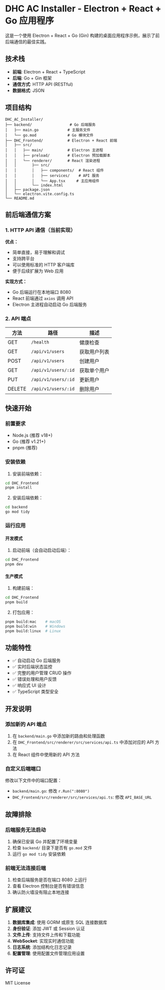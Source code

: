 # DHC AC Installer - Electron + React + Go 应用程序

这是一个使用 Electron + React + Go (Gin) 构建的桌面应用程序示例，展示了前后端通信的最佳实践。

## 技术栈

- **前端**: Electron + React + TypeScript
- **后端**: Go + Gin 框架
- **通信方式**: HTTP API (RESTful)
- **数据格式**: JSON

## 项目结构

```
DHC_AC_Installer/
├── backend/                 # Go 后端服务
│   ├── main.go             # 主服务文件
│   └── go.mod              # Go 模块文件
├── DHC_Frontend/           # Electron + React 前端
│   ├── src/
│   │   ├── main/           # Electron 主进程
│   │   ├── preload/        # Electron 预加载脚本
│   │   └── renderer/       # React 渲染进程
│   │       ├── src/
│   │       │   ├── components/  # React 组件
│   │       │   ├── services/    # API 服务
│   │       │   └── App.tsx     # 主应用组件
│   │       └── index.html
│   ├── package.json
│   └── electron.vite.config.ts
└── README.md
```

## 前后端通信方案

### 1. HTTP API 通信（当前实现）

**优点：**
- 简单直接，易于理解和调试
- 支持跨平台
- 可以使用标准的 HTTP 客户端库
- 便于后续扩展为 Web 应用

**实现方式：**
- Go 后端运行在本地端口 8080
- React 前端通过 `axios` 调用 API
- Electron 主进程自动启动 Go 后端服务

### 2. API 端点

| 方法 | 路径 | 描述 |
|------|------|------|
| GET | `/health` | 健康检查 |
| GET | `/api/v1/users` | 获取用户列表 |
| POST | `/api/v1/users` | 创建用户 |
| GET | `/api/v1/users/:id` | 获取单个用户 |
| PUT | `/api/v1/users/:id` | 更新用户 |
| DELETE | `/api/v1/users/:id` | 删除用户 |

## 快速开始

### 前置要求

- Node.js (推荐 v18+)
- Go (推荐 v1.21+)
- pnpm (推荐)

### 安装依赖

1. 安装前端依赖：
```bash
cd DHC_Frontend
pnpm install
```

2. 安装后端依赖：
```bash
cd backend
go mod tidy
```

### 运行应用

#### 开发模式

1. 启动前端（会自动启动后端）：
```bash
cd DHC_Frontend
pnpm dev
```

#### 生产模式

1. 构建前端：
```bash
cd DHC_Frontend
pnpm build
```

2. 打包应用：
```bash
pnpm build:mac    # macOS
pnpm build:win    # Windows
pnpm build:linux  # Linux
```

## 功能特性

- ✅ 自动启动 Go 后端服务
- ✅ 实时后端状态监控
- ✅ 完整的用户管理 CRUD 操作
- ✅ 错误处理和用户反馈
- ✅ 响应式 UI 设计
- ✅ TypeScript 类型安全

## 开发说明

### 添加新的 API 端点

1. 在 `backend/main.go` 中添加新的路由和处理函数
2. 在 `DHC_Frontend/src/renderer/src/services/api.ts` 中添加对应的 API 方法
3. 在 React 组件中使用新的 API 方法

### 自定义后端端口

修改以下文件中的端口配置：
- `backend/main.go`: 修改 `r.Run(":8080")`
- `DHC_Frontend/src/renderer/src/services/api.ts`: 修改 `API_BASE_URL`

## 故障排除

### 后端服务无法启动

1. 确保已安装 Go 并配置了环境变量
2. 检查 `backend/` 目录下是否有 `go.mod` 文件
3. 运行 `go mod tidy` 安装依赖

### 前端无法连接后端

1. 检查后端服务是否在端口 8080 上运行
2. 查看 Electron 控制台是否有错误信息
3. 确认防火墙没有阻止本地连接

## 扩展建议

1. **数据库集成**: 使用 GORM 或原生 SQL 连接数据库
2. **身份验证**: 添加 JWT 或 Session 认证
3. **文件上传**: 支持文件上传和下载功能
4. **WebSocket**: 实现实时通信功能
5. **日志系统**: 添加结构化日志记录
6. **配置管理**: 使用配置文件管理应用设置

## 许可证

MIT License
